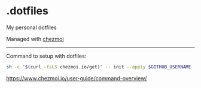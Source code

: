 # .dotfiles
My personal dotfiles

Managed with [chezmoi](https://github.com/twpayne/chezmoi)

------
Command to setup with dotfiles:
```bash
sh -c "$(curl -fsLS chezmoi.io/get)" -- init --apply $GITHUB_USERNAME
```

https://www.chezmoi.io/user-guide/command-overview/
